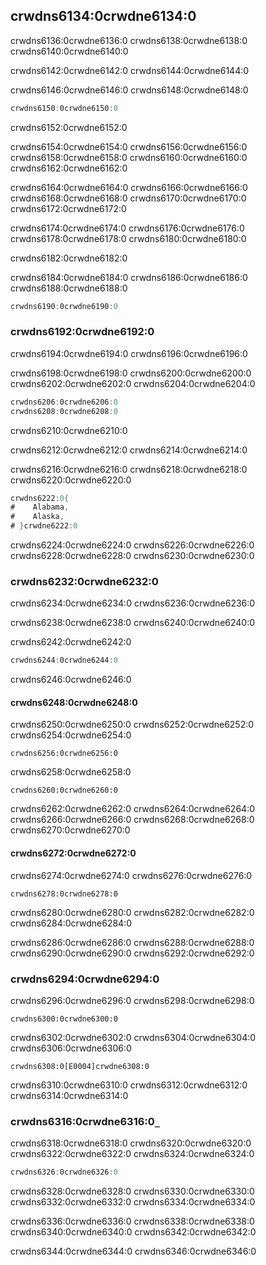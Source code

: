 ## crwdns6134:0crwdne6134:0

crwdns6136:0crwdne6136:0 crwdns6138:0crwdne6138:0 crwdns6140:0crwdne6140:0

crwdns6142:0crwdne6142:0 crwdns6144:0crwdne6144:0

crwdns6146:0crwdne6146:0 crwdns6148:0crwdne6148:0

```rust
crwdns6150:0crwdne6150:0
```


<span class="caption">crwdns6152:0crwdne6152:0</span>

crwdns6154:0crwdne6154:0 crwdns6156:0crwdne6156:0 crwdns6158:0crwdne6158:0 crwdns6160:0crwdne6160:0 crwdns6162:0crwdne6162:0

crwdns6164:0crwdne6164:0 crwdns6166:0crwdne6166:0 crwdns6168:0crwdne6168:0 crwdns6170:0crwdne6170:0 crwdns6172:0crwdne6172:0

crwdns6174:0crwdne6174:0 crwdns6176:0crwdne6176:0 crwdns6178:0crwdne6178:0 crwdns6180:0crwdne6180:0

crwdns6182:0crwdne6182:0

crwdns6184:0crwdne6184:0 crwdns6186:0crwdne6186:0 crwdns6188:0crwdne6188:0

```rust
crwdns6190:0crwdne6190:0
```

### crwdns6192:0crwdne6192:0

crwdns6194:0crwdne6194:0 crwdns6196:0crwdne6196:0

crwdns6198:0crwdne6198:0 crwdns6200:0crwdne6200:0 crwdns6202:0crwdne6202:0 crwdns6204:0crwdne6204:0

```rust
crwdns6206:0crwdne6206:0
crwdns6208:0crwdne6208:0
```


<span class="caption">crwdns6210:0crwdne6210:0</span>

crwdns6212:0crwdne6212:0 crwdns6214:0crwdne6214:0

crwdns6216:0crwdne6216:0 crwdns6218:0crwdne6218:0 crwdns6220:0crwdne6220:0

```rust
crwdns6222:0{
#    Alabama,
#    Alaska,
# }crwdne6222:0
```

crwdns6224:0crwdne6224:0 crwdns6226:0crwdne6226:0 crwdns6228:0crwdne6228:0 crwdns6230:0crwdne6230:0

### crwdns6232:0crwdne6232:0

crwdns6234:0crwdne6234:0 crwdns6236:0crwdne6236:0

crwdns6238:0crwdne6238:0 crwdns6240:0crwdne6240:0

crwdns6242:0crwdne6242:0

```rust
crwdns6244:0crwdne6244:0
```


<span class="caption">crwdns6246:0crwdne6246:0</span>

#### crwdns6248:0crwdne6248:0

crwdns6250:0crwdne6250:0 crwdns6252:0crwdne6252:0 crwdns6254:0crwdne6254:0

```rust,ignore
crwdns6256:0crwdne6256:0
```

crwdns6258:0crwdne6258:0

```rust,ignore
crwdns6260:0crwdne6260:0
```

crwdns6262:0crwdne6262:0 crwdns6264:0crwdne6264:0 crwdns6266:0crwdne6266:0 crwdns6268:0crwdne6268:0 crwdns6270:0crwdne6270:0

#### crwdns6272:0crwdne6272:0

crwdns6274:0crwdne6274:0 crwdns6276:0crwdne6276:0

```rust,ignore
crwdns6278:0crwdne6278:0
```

crwdns6280:0crwdne6280:0 crwdns6282:0crwdne6282:0 crwdns6284:0crwdne6284:0

crwdns6286:0crwdne6286:0 crwdns6288:0crwdne6288:0 crwdns6290:0crwdne6290:0 crwdns6292:0crwdne6292:0

### crwdns6294:0crwdne6294:0

crwdns6296:0crwdne6296:0 crwdns6298:0crwdne6298:0

```rust,ignore
crwdns6300:0crwdne6300:0
```

crwdns6302:0crwdne6302:0 crwdns6304:0crwdne6304:0 crwdns6306:0crwdne6306:0

```text
crwdns6308:0[E0004]crwdne6308:0
```

crwdns6310:0crwdne6310:0 crwdns6312:0crwdne6312:0 crwdns6314:0crwdne6314:0

### crwdns6316:0crwdne6316:0`_`

crwdns6318:0crwdne6318:0 crwdns6320:0crwdne6320:0 crwdns6322:0crwdne6322:0 crwdns6324:0crwdne6324:0

```rust
crwdns6326:0crwdne6326:0
```

crwdns6328:0crwdne6328:0 crwdns6330:0crwdne6330:0 crwdns6332:0crwdne6332:0 crwdns6334:0crwdne6334:0

crwdns6336:0crwdne6336:0 crwdns6338:0crwdne6338:0 crwdns6340:0crwdne6340:0 crwdns6342:0crwdne6342:0

crwdns6344:0crwdne6344:0 crwdns6346:0crwdne6346:0
